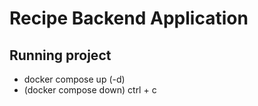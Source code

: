 # Recipe Backend Application

## Running project
- docker compose up (-d)
- (docker compose down) ctrl + c 